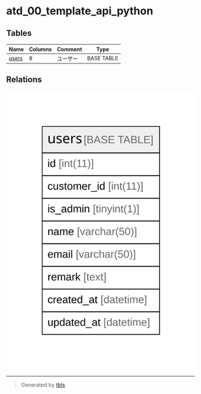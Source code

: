 # atd_00_template_api_python

## Tables

| Name | Columns | Comment | Type |
| ---- | ------- | ------- | ---- |
| [users](users.md) | 8 | ユーザー | BASE TABLE |

## Relations

![er](schema.svg)

---

> Generated by [tbls](https://github.com/k1LoW/tbls)

